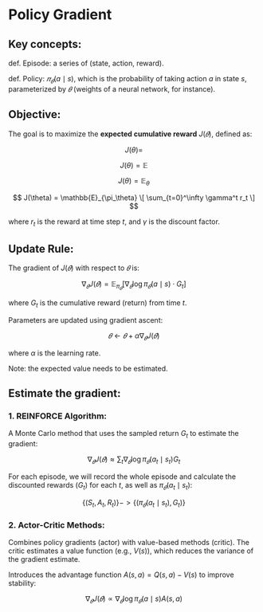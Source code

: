# Policy Gradient

## Key concepts:

def. Episode: a series of (state, action, reward).

def. Policy: $𝜋_𝜃(a \mid s)$, which is the probability of taking action $a$ in state $s$, parameterized by $𝜃$ (weights of a neural network, for instance).


## Objective:

The goal is to maximize the **expected cumulative reward** $J(𝜃)$, defined as:

$$
J(\theta) =
$$

$$
J(\theta) = \mathbb{E}
$$


$$
J(\theta) = \mathbb{E}_{\theta}
$$

$$
J(\theta) = \mathbb{E}_{\pi_\theta} \[ \sum_{t=0}^\infty \gamma^t r_t \]
$$

where $r_t$ is the reward at time step $t$, and $\gamma$ is the discount factor.


## Update Rule:

The gradient of $J(𝜃)$ with respect to $𝜃$ is:

$$
\nabla_{𝜃} J(𝜃) = \mathbb{E}_{\pi_{𝜃}} \left[ \nabla_{𝜃} \log \pi_{𝜃}(a \mid s) \cdot G_t \right]
$$

where $G_t$ is the cumulative reward (return) from time $t$.

Parameters are updated using gradient ascent:

$$
𝜃 \gets 𝜃 + \alpha \nabla_{𝜃} J(𝜃)
$$

where $\alpha$ is the learning rate.

Note: the expected value needs to be estimated. 


## Estimate the gradient:

### 1. REINFORCE Algorithm:

A Monte Carlo method that uses the sampled return $G_t$ to estimate the gradient:

$$
\nabla_{𝜃} J(𝜃) \approx \sum_t \nabla_{𝜃} \log \pi_{𝜃}(a_t \mid s_t) G_t
$$

For each episode, we will record the whole episode and calculate the discounted rewards ($G_t$) for each $t$,
as well as $\pi_{𝜃}(a_t \mid s_t)$:

$$
 \{(S_t, A_t, R_t)\} -> \{(\pi_{𝜃}(a_t \mid s_t), G_t)\}
$$

### 2. Actor-Critic Methods:

Combines policy gradients (actor) with value-based methods (critic). The critic estimates a value function (e.g., $V(s)$), which reduces the variance of the gradient estimate.

Introduces the advantage function $A(s, a) = Q(s, a) - V(s)$ to improve stability:

$$
\nabla_{𝜃} J(𝜃) \propto \nabla_{𝜃} \log \pi_{𝜃}(a \mid s) A(s, a)
$$
